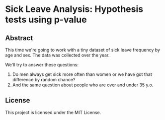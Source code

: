 # Sick Leave Analysis: Hypothesis tests using p-value


## Abstract
This time we're going to work with a tiny dataset of sick leave frequency by age and sex.
The data was collected over the year.

We'll try to answer these questions:
1. Do men always get sick more often than women or we have got that difference by random chance?
2. And the same question about people who are over and under 35 y.o.

## License
This project is licensed under the MIT License.

